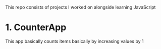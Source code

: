 This repo consists of projects I worked on alongside learning JavaScript

# 1. CounterApp
This app basically counts items basically by increasing values by 1




